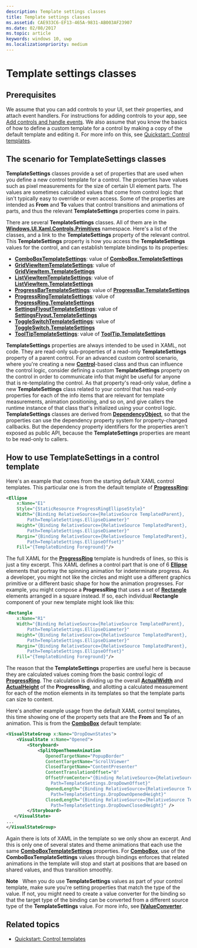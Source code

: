 ```yaml
---
description: Template settings classes
title: Template settings classes
ms.assetid: CAE933C6-EF13-465A-9831-AB003AF23907
ms.date: 02/08/2017
ms.topic: article
keywords: windows 10, uwp
ms.localizationpriority: medium
---
```

# Template settings classes


## Prerequisites

We assume that you can add controls to your UI, set their properties, and attach event handlers. For instructions for adding controls to your app, see [Add controls and handle events](https://docs.microsoft.com/windows/uwp/controls-and-patterns/controls-and-events-intro). We also assume that you know the basics of how to define a custom template for a control by making a copy of the default template and editing it. For more info on this, see [Quickstart: Control templates](https://docs.microsoft.com/previous-versions/windows/apps/hh465374(v=win.10)).

## The scenario for **TemplateSettings** classes

**TemplateSettings** classes provide a set of properties that are used when you define a new control template for a control. The properties have values such as pixel measurements for the size of certain UI element parts. The values are sometimes calculated values that come from control logic that isn't typically easy to override or even access. Some of the properties are intended as **From** and **To** values that control transitions and animations of parts, and thus the relevant **TemplateSettings** properties come in pairs.

There are several **TemplateSettings** classes. All of them are in the [**Windows.UI.Xaml.Controls.Primitives**](https://docs.microsoft.com/uwp/api/Windows.UI.Xaml.Controls.Primitives) namespace. Here's a list of the classes, and a link to the **TemplateSettings** property of the relevant control. This **TemplateSettings** property is how you access the **TemplateSettings** values for the control, and can establish template bindings to its properties:

-   [**ComboBoxTemplateSettings**](https://docs.microsoft.com/uwp/api/Windows.UI.Xaml.Controls.Primitives.ComboBoxTemplateSettings): value of [**ComboBox.TemplateSettings**](https://docs.microsoft.com/uwp/api/windows.ui.xaml.controls.combobox.templatesettings)
-   [**GridViewItemTemplateSettings**](https://docs.microsoft.com/uwp/api/Windows.UI.Xaml.Controls.Primitives.GridViewItemTemplateSettings): value of [**GridViewItem.TemplateSettings**](https://docs.microsoft.com/uwp/api/windows.ui.xaml.controls.gridviewitem.templatesettings)
-   [**ListViewItemTemplateSettings**](https://docs.microsoft.com/uwp/api/Windows.UI.Xaml.Controls.Primitives.ListViewItemTemplateSettings): value of [**ListViewItem.TemplateSettings**](https://docs.microsoft.com/uwp/api/windows.ui.xaml.controls.listviewitem.templatesettings)
-   [**ProgressBarTemplateSettings**](https://docs.microsoft.com/uwp/api/Windows.UI.Xaml.Controls.Primitives.ProgressBarTemplateSettings): value of [**ProgressBar.TemplateSettings**](https://docs.microsoft.com/uwp/api/windows.ui.xaml.controls.progressbar.templatesettings)
-   [**ProgressRingTemplateSettings**](https://docs.microsoft.com/uwp/api/Windows.UI.Xaml.Controls.Primitives.ProgressRingTemplateSettings): value of [**ProgressRing.TemplateSettings**](https://docs.microsoft.com/uwp/api/windows.ui.xaml.controls.progressring.templatesettings)
-   [**SettingsFlyoutTemplateSettings**](https://docs.microsoft.com/uwp/api/Windows.UI.Xaml.Controls.Primitives.SettingsFlyoutTemplateSettings): value of [**SettingsFlyout.TemplateSettings**](https://docs.microsoft.com/uwp/api/windows.ui.xaml.controls.settingsflyout.templatesettings)
-   [**ToggleSwitchTemplateSettings**](https://docs.microsoft.com/uwp/api/Windows.UI.Xaml.Controls.Primitives.ToggleSwitchTemplateSettings): value of [**ToggleSwitch.TemplateSettings**](https://docs.microsoft.com/uwp/api/windows.ui.xaml.controls.toggleswitch.templatesettings)
-   [**ToolTipTemplateSettings**](https://docs.microsoft.com/uwp/api/Windows.UI.Xaml.Controls.Primitives.ToolTipTemplateSettings): value of [**ToolTip.TemplateSettings**](https://docs.microsoft.com/uwp/api/windows.ui.xaml.controls.tooltip.templatesettings)

**TemplateSettings** properties are always intended to be used in XAML, not code. They are read-only sub-properties of a read-only **TemplateSettings** property of a parent control. For an advanced custom control scenario, where you're creating a new [**Control**](https://docs.microsoft.com/uwp/api/Windows.UI.Xaml.Controls.Control)-based class and thus can influence the control logic, consider defining a custom **TemplateSettings** property on the control in order to communicate info that might be useful for anyone that is re-templating the control. As that property's read-only value, define a new **TemplateSettings** class related to your control that has read-only properties for each of the info items that are relevant for template measurements, animation positioning, and so on, and give callers the runtime instance of that class that's initialized using your control logic. **TemplateSettings** classes are derived from [**DependencyObject**](https://docs.microsoft.com/uwp/api/Windows.UI.Xaml.DependencyObject), so that the properties can use the dependency property system for property-changed callbacks. But the dependency property identifiers for the properties aren't exposed as public API, because the **TemplateSettings** properties are meant to be read-only to callers.

## How to use **TemplateSettings** in a control template

Here's an example that comes from the starting default XAML control templates. This particular one is from the default template of [**ProgressRing**](https://docs.microsoft.com/uwp/api/Windows.UI.Xaml.Controls.ProgressRing):

```xml
<Ellipse
    x:Name="E1"
    Style="{StaticResource ProgressRingEllipseStyle}"
    Width="{Binding RelativeSource={RelativeSource TemplatedParent}, 
        Path=TemplateSettings.EllipseDiameter}"
    Height="{Binding RelativeSource={RelativeSource TemplatedParent}, 
        Path=TemplateSettings.EllipseDiameter}"
    Margin="{Binding RelativeSource={RelativeSource TemplatedParent}, 
        Path=TemplateSettings.EllipseOffset}"
    Fill="{TemplateBinding Foreground}"/>
```

The full XAML for the [**ProgressRing**](https://docs.microsoft.com/uwp/api/Windows.UI.Xaml.Controls.ProgressRing) template is hundreds of lines, so this is just a tiny excerpt. This XAML defines a control part that is one of 6 [**Ellipse**](/uwp/api/Windows.UI.Xaml.Shapes.Ellipse) elements that portray the spinning animation for indeterminate progress. As a developer, you might not like the circles and might use a different graphics primitive or a different basic shape for how the animation progresses. For example, you might compose a **ProgressRing** that uses a set of [**Rectangle**](/uwp/api/Windows.UI.Xaml.Shapes.Rectangle) elements arranged in a square instead. If so, each individual **Rectangle** component of your new template might look like this:

```xml
<Rectangle
    x:Name="R1"
    Width="{Binding RelativeSource={RelativeSource TemplatedParent}, 
        Path=TemplateSettings.EllipseDiameter}"
    Height="{Binding RelativeSource={RelativeSource TemplatedParent}, 
        Path=TemplateSettings.EllipseDiameter}"
    Margin="{Binding RelativeSource={RelativeSource TemplatedParent}, 
        Path=TemplateSettings.EllipseOffset}"
    Fill="{TemplateBinding Foreground}"/>
```

The reason that the **TemplateSettings** properties are useful here is because they are calculated values coming from the basic control logic of [**ProgressRing**](https://docs.microsoft.com/uwp/api/Windows.UI.Xaml.Controls.ProgressRing). The calculation is dividing up the overall [**ActualWidth**](https://docs.microsoft.com/uwp/api/windows.ui.xaml.frameworkelement.actualwidth) and [**ActualHeight**](https://docs.microsoft.com/uwp/api/windows.ui.xaml.frameworkelement.actualheight) of the **ProgressRing**, and allotting a calculated measurement for each of the motion elements in its templates so that the template parts can size to content.

Here's another example usage from the default XAML control templates, this time showing one of the property sets that are the **From** and **To** of an animation. This is from the [**ComboBox**](https://docs.microsoft.com/uwp/api/Windows.UI.Xaml.Controls.ComboBox) default template:

```xml
<VisualStateGroup x:Name="DropDownStates">
    <VisualState x:Name="Opened">
        <Storyboard>
            <SplitOpenThemeAnimation
               OpenedTargetName="PopupBorder"
               ContentTargetName="ScrollViewer"
               ClosedTargetName="ContentPresenter"
               ContentTranslationOffset="0"
               OffsetFromCenter="{Binding RelativeSource={RelativeSource TemplatedParent}, 
                 Path=TemplateSettings.DropDownOffset}"
               OpenedLength="{Binding RelativeSource={RelativeSource TemplatedParent}, 
                 Path=TemplateSettings.DropDownOpenedHeight}"
               ClosedLength="{Binding RelativeSource={RelativeSource TemplatedParent},
                 Path=TemplateSettings.DropDownClosedHeight}" />
        </Storyboard>
   </VisualState>
...
</VisualStateGroup>
```

Again there is lots of XAML in the template so we only show an excerpt. And this is only one of several states and theme animations that each use the same [**ComboBoxTemplateSettings**](https://docs.microsoft.com/uwp/api/Windows.UI.Xaml.Controls.Primitives.ComboBoxTemplateSettings) properties. For [**ComboBox**](https://docs.microsoft.com/uwp/api/Windows.UI.Xaml.Controls.ComboBox), use of the **ComboBoxTemplateSettings** values through bindings enforces that related animations in the template will stop and start at positions that are based on shared values, and thus transition smoothly.

**Note**  
When you do use **TemplateSettings** values as part of your control template, make sure you're setting properties that match the type of the value. If not, you might need to create a value converter for the binding so that the target type of the binding can be converted from a different source type of the **TemplateSettings** value. For more info, see [**IValueConverter**](https://docs.microsoft.com/uwp/api/Windows.UI.Xaml.Data.IValueConverter).

## Related topics

* [Quickstart: Control templates](https://docs.microsoft.com/previous-versions/windows/apps/hh465374(v=win.10))

